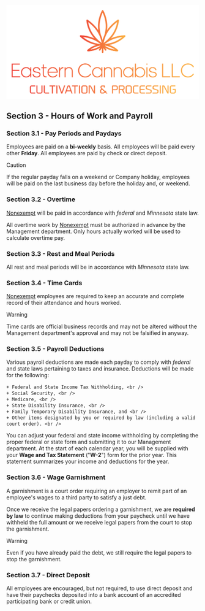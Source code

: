 ![Eastern Cannabis LLC Banner](/assets/colorbanner.png)

## Section 3 - Hours of Work and Payroll

### Section 3.1 - Pay Periods and Paydays

Employees are paid on a **bi-weekly** basis. All employees will be paid every other **Friday**. All employees are paid by check or direct deposit. <br />

> [!CAUTION]
> If the regular payday falls on a weekend or Company holiday, employees will be paid on the last business day before the holiday and, or weekend.

### Section 3.2 - Overtime

[Nonexempt](/employee-resources/employment-handbook/section2.md#nonexempt-employees) will be paid in accordance with _federal_ and _Minnesota_ state law. <br />

All overtime work by [Nonexempt](/employee-resources/employment-handbook/section2.md#nonexempt-employees) must be authorized in advance by the Management department. Only hours actually worked will be used to calculate overtime pay. <br />

### Section 3.3 - Rest and Meal Periods

All rest and meal periods will be in accordance with _Minnesota_ state law.

### Section 3.4 - Time Cards

[Nonexempt](/employee-resources/employment-handbook/section2.md#nonexempt-employees) employees are required to keep an accurate and complete record of their attendance and hours worked. <br />

> [!WARNING]
> Time cards are official business records and may not be altered without the Management department's approval and may not be falsified in anyway.

### Section 3.5 - Payroll Deductions

Various payroll deductions are made each payday to comply with _federal_ and state laws pertaining to taxes and insurance. Deductions will be made for the following: <br />

    + Federal and State Income Tax Withholding, <br />
    + Social Security, <br />
    + Medicare, <br />
    + State Disability Insurance, <br />
    + Family Temporary Disability Insurance, and <br />
    + Other items designated by you or required by law (including a valid court order). <br />

You can adjust your federal and state income withholding by completing the proper federal or state form and submitting it to our Management department. At the start of each calendar year, you will be supplied with your **Wage and Tax Statement** ("**W-2**") form for the prior year. This statement summarizes your income and deductions for the year. <br />

### Section 3.6 - Wage Garnishment

A garnishment is a court order requiring an employer to remit part of an employee's wages to a third party to satisfy a just debt. <br />

Once we receive the legal papers ordering a garnishment, we are **required by law** to continue making deductions from your paycheck until we have withheld the full amount or we receive legal papers from the court to stop the garnishment. <br />

> [!WARNING]
> Even if you have already paid the debt, we still require the legal papers to stop the garnishment.

### Section 3.7 - Direct Deposit

All employees are encouraged, but not required, to use direct deposit and have their paychecks deposited into a bank account of an accredited participating bank or credit union. <br />
